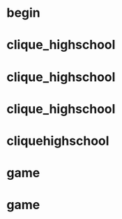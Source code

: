 # begin
# clique_highschool
# clique_highschool
# clique_highschool
# cliquehighschool
# game
# game
